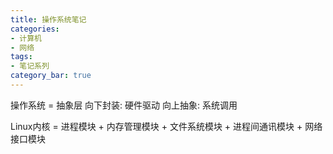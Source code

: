 ```yaml
---
title: 操作系统笔记
categories:
- 计算机
- 网络
tags:
- 笔记系列
category_bar: true
---
```


操作系统 = 抽象层
向下封装: 硬件驱动 
向上抽象: 系统调用

Linux内核 = 进程模块 + 内存管理模块 + 文件系统模块 + 进程间通讯模块 + 网络接口模块
